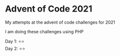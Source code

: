 # Advent of Code 2021

My attempts at the advent of code challenges for 2021

I am doing these challenges using PHP

Day 1: :star::star:  
Day 2: :star::star:
